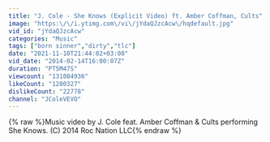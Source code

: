 ```yaml
---
title: "J. Cole - She Knows (Explicit Video) ft. Amber Coffman, Cults"
image: "https:\/\/i.ytimg.com\/vi\/jYdaQJzcAcw\/hqdefault.jpg"
vid_id: "jYdaQJzcAcw"
categories: "Music"
tags: ["born sinner","dirty","tlc"]
date: "2021-11-10T21:44:02+03:00"
vid_date: "2014-02-14T16:00:07Z"
duration: "PT5M47S"
viewcount: "131084936"
likeCount: "1200327"
dislikeCount: "22778"
channel: "JColeVEVO"
---
```

{% raw %}Music video by J. Cole feat. Amber Coffman &amp; Cults performing She Knows. (C) 2014 Roc Nation LLC{% endraw %}

